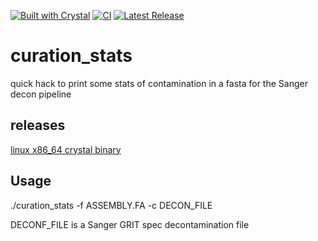 [![Built with Crystal](https://img.shields.io/badge/built%20with-crystal-000000.svg?style=flat-square)](https://crystal-lang.org/)
[![CI](https://github.com/epaule/curation_stats/actions/workflows/ci.yml/badge.svg)](https://github.com/epaule/curation_stats/actions?query=workflow%3ACI)
[![Latest Release](https://img.shields.io/github/v/release/epaule/curation_stats.svg)](https://github.com/epaule/curation_stats/releases)
# curation_stats
quick hack to print some stats of contamination in a fasta for the Sanger decon pipeline

## releases
[linux x86_64 crystal binary](https://github.com/epaule/curation_stats/releases/latest)

## Usage 
./curation_stats -f ASSEMBLY.FA -c DECON_FILE

DECONF_FILE is a Sanger GRIT spec decontamination file
